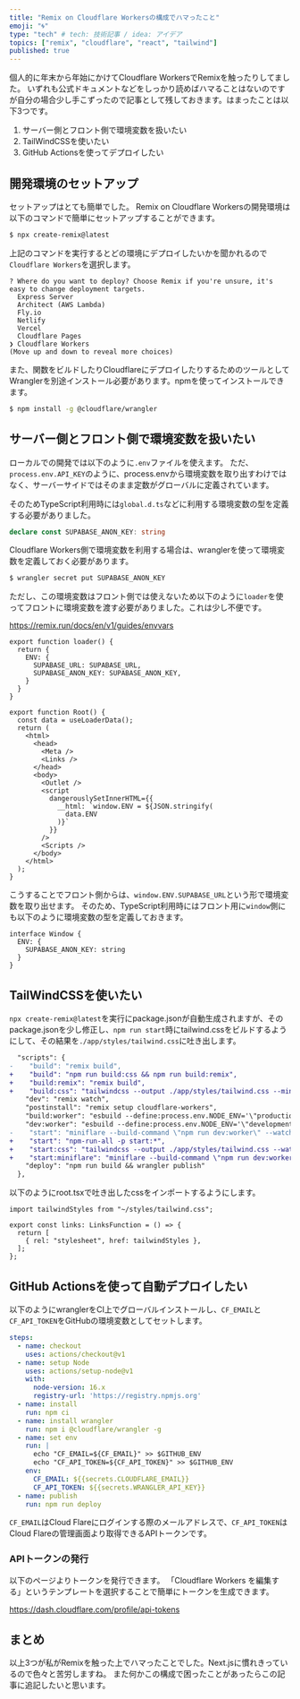 ```yaml
---
title: "Remix on Cloudflare Workersの構成でハマったこと"
emoji: "🌀"
type: "tech" # tech: 技術記事 / idea: アイデア
topics: ["remix", "cloudflare", "react", "tailwind"]
published: true
---
```


個人的に年末から年始にかけてCloudflare WorkersでRemixを触ったりしてました。
いずれも公式ドキュメントなどをしっかり読めばハマることはないのですが自分の場合少し手こずったので記事として残しておきます。はまったことは以下3つです。

1. サーバー側とフロント側で環境変数を扱いたい
2. TailWindCSSを使いたい
3. GitHub Actionsを使ってデプロイしたい

## 開発環境のセットアップ

セットアップはとても簡単でした。
Remix on Cloudflare Workersの開発環境は以下のコマンドで簡単にセットアップすることができます。

```sh
$ npx create-remix@latest
```

上記のコマンドを実行するとどの環境にデプロイしたいかを聞かれるので`Cloudflare Workers`を選択します。

```
? Where do you want to deploy? Choose Remix if you're unsure, it's easy to change deployment targets. 
  Express Server 
  Architect (AWS Lambda) 
  Fly.io 
  Netlify 
  Vercel 
  Cloudflare Pages 
❯ Cloudflare Workers 
(Move up and down to reveal more choices)
```

また、関数をビルドしたりCloudflareにデプロイしたりするためのツールとしてWranglerを別途インストール必要があります。npmを使ってインストールできます。

```sh
$ npm install -g @cloudflare/wrangler
```

## サーバー側とフロント側で環境変数を扱いたい

ローカルでの開発では以下のように`.env`ファイルを使えます。
ただ、`process.env.API_KEY`のように、process.envから環境変数を取り出すわけではなく、サーバーサイドではそのまま定数がグローバルに定義されています。

そのためTypeScript利用時には`global.d.ts`などに利用する環境変数の型を定義する必要がありました。

```ts:global.d.ts
declare const SUPABASE_ANON_KEY: string
```

Cloudflare Workers側で環境変数を利用する場合は、wranglerを使って環境変数を定義しておく必要があります。

```sh
$ wrangler secret put SUPABASE_ANON_KEY
```

ただし、この環境変数はフロント側では使えないため以下のように`loader`を使ってフロントに環境変数を渡す必要がありました。これは少し不便です。

https://remix.run/docs/en/v1/guides/envvars

```tsx:root.tsx
export function loader() {
  return {
    ENV: {
      SUPABASE_URL: SUPABASE_URL,
      SUPABASE_ANON_KEY: SUPABASE_ANON_KEY,
    }
  }
}

export function Root() {
  const data = useLoaderData();
  return (
    <html>
      <head>
        <Meta />
        <Links />
      </head>
      <body>
        <Outlet />
        <script
          dangerouslySetInnerHTML={{
            __html: `window.ENV = ${JSON.stringify(
              data.ENV
            )}`
          }}
        />
        <Scripts />
      </body>
    </html>
  );
}
```

こうすることでフロント側からは、`window.ENV.SUPABASE_URL`という形で環境変数を取り出せます。
そのため、TypeScript利用時にはフロント用に`window`側にも以下のように環境変数の型を定義しておきます。

```ts:global.dts
interface Window {
  ENV: {
    SUPABASE_ANON_KEY: string
  }
}
```

## TailWindCSSを使いたい

`npx create-remix@latest`を実行にpackage.jsonが自動生成されますが、そのpackage.jsonを少し修正し、`npm run start`時にtailwind.cssをビルドするようにして、その結果を`./app/styles/tailwind.css`に吐き出します。

```diff json
  "scripts": {
-    "build": "remix build",
+    "build": "npm run build:css && npm run build:remix",
+    "build:remix": "remix build",
+    "build:css": "tailwindcss --output ./app/styles/tailwind.css --minify",
    "dev": "remix watch",
    "postinstall": "remix setup cloudflare-workers",
    "build:worker": "esbuild --define:process.env.NODE_ENV='\"production\"' --minify --bundle --sourcemap --outdir=dist ./worker",
    "dev:worker": "esbuild --define:process.env.NODE_ENV='\"development\"' --bundle --sourcemap --outdir=dist ./worker",
-    "start": "miniflare --build-command \"npm run dev:worker\" --watch",
+    "start": "npm-run-all -p start:*",
+    "start:css": "tailwindcss --output ./app/styles/tailwind.css --watch",
+    "start:miniflare": "miniflare --build-command \"npm run dev:worker\" --watch",
    "deploy": "npm run build && wrangler publish"
  },
```

以下のようにroot.tsxで吐き出したcssをインポートするようにします。

```tsx:root.tsx
import tailwindStyles from "~/styles/tailwind.css";

export const links: LinksFunction = () => {
  return [
    { rel: "stylesheet", href: tailwindStyles },
  ];
};
```

## GitHub Actionsを使って自動デプロイしたい

以下のようにwranglerをCI上でグローバルインストールし、`CF_EMAIL`と`CF_API_TOKEN`をGitHubの環境変数としてセットします。


```yml
steps:
  - name: checkout
    uses: actions/checkout@v1
  - name: setup Node
    uses: actions/setup-node@v1
    with:
      node-version: 16.x
      registry-url: 'https://registry.npmjs.org'
  - name: install
    run: npm ci
  - name: install wrangler
    run: npm i @cloudflare/wrangler -g
  - name: set env
    run: |
      echo "CF_EMAIL=${CF_EMAIL}" >> $GITHUB_ENV
      echo "CF_API_TOKEN=${CF_API_TOKEN}" >> $GITHUB_ENV
    env:
      CF_EMAIL: ${{secrets.CLOUDFLARE_EMAIL}}
      CF_API_TOKEN: ${{secrets.WRANGLER_API_KEY}}
  - name: publish
    run: npm run deploy
```

`CF_EMAIL`はCloud Flareにログインする際のメールアドレスで、`CF_API_TOKEN`はCloud Flareの管理画面より取得できるAPIトークンです。

### APIトークンの発行

以下のページよりトークンを発行できます。
「Cloudflare Workers を編集する」というテンプレートを選択することで簡単にトークンを生成できます。

https://dash.cloudflare.com/profile/api-tokens

## まとめ

以上3つが私がRemixを触った上でハマったことでした。Next.jsに慣れきっているので色々と苦労しますね。
また何かこの構成で困ったことがあったらこの記事に追記したいと思います。
